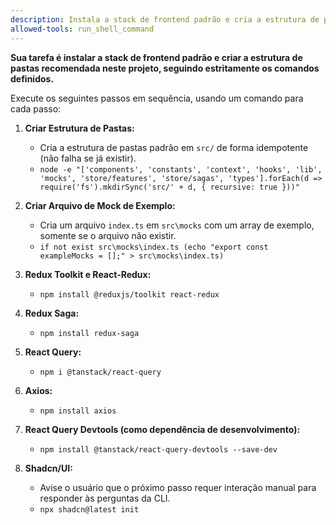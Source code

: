 ```yaml
---
description: Instala a stack de frontend padrão e cria a estrutura de pastas.
allowed-tools: run_shell_command
---
```


**Sua tarefa é instalar a stack de frontend padrão e criar a estrutura de pastas recomendada neste projeto, seguindo estritamente os comandos definidos.**

Execute os seguintes passos em sequência, usando um comando para cada passo:

1.  **Criar Estrutura de Pastas:**
    - Cria a estrutura de pastas padrão em `src/` de forma idempotente (não falha se já existir).
    - `node -e "['components', 'constants', 'context', 'hooks', 'lib', 'mocks', 'store/features', 'store/sagas', 'types'].forEach(d => require('fs').mkdirSync('src/' + d, { recursive: true }))"`

2.  **Criar Arquivo de Mock de Exemplo:**
    - Cria um arquivo `index.ts` em `src\mocks` com um array de exemplo, somente se o arquivo não existir.
    - `if not exist src\mocks\index.ts (echo "export const exampleMocks = [];" > src\mocks\index.ts)`

3.  **Redux Toolkit e React-Redux:**
    - `npm install @reduxjs/toolkit react-redux`

4.  **Redux Saga:**
    - `npm install redux-saga`

5.  **React Query:**
    - `npm i @tanstack/react-query`

6.  **Axios:**
    - `npm install axios`

7.  **React Query Devtools (como dependência de desenvolvimento):**
    - `npm install @tanstack/react-query-devtools --save-dev`

8.  **Shadcn/UI:**
    - Avise o usuário que o próximo passo requer interação manual para responder às perguntas da CLI.
    - `npx shadcn@latest init`
